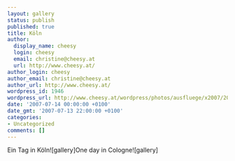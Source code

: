 ```yaml
---
layout: gallery
status: publish
published: true
title: Köln
author:
  display_name: cheesy
  login: cheesy
  email: christine@cheesy.at
  url: http://www.cheesy.at/
author_login: cheesy
author_email: christine@cheesy.at
author_url: http://www.cheesy.at/
wordpress_id: 1946
wordpress_url: http://www.cheesy.at/wordpress/photos/ausfluege/x2007/2007-07-14/
date: '2007-07-14 00:00:00 +0100'
date_gmt: '2007-07-13 22:00:00 +0100'
categories:
- Uncategorized
comments: []
---
```

<!--:de-->Ein Tag in Köln![gallery]<!--:--><!--:en-->One day in Cologne![gallery]<!--:-->
